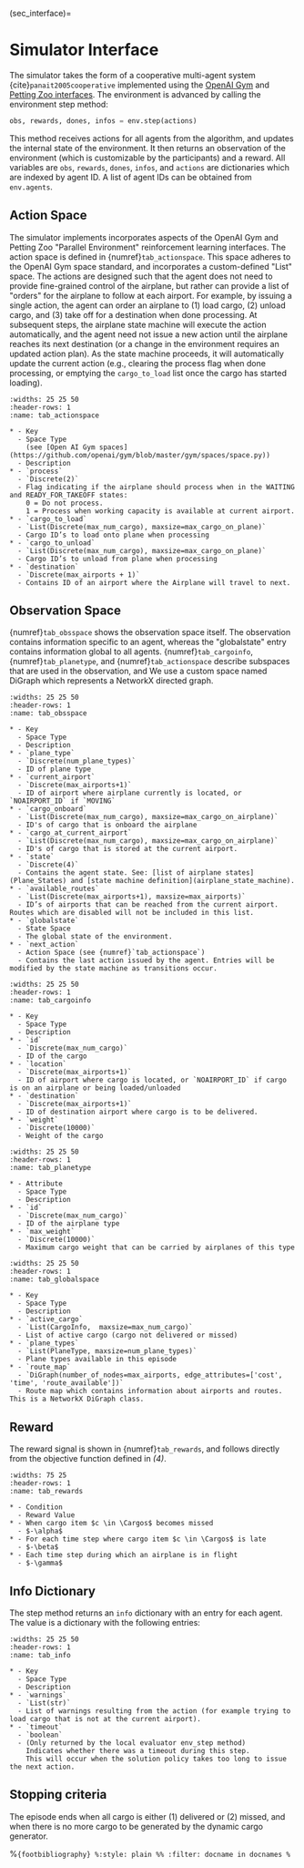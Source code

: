 (sec_interface)=
# Simulator Interface

The simulator takes the form of a cooperative multi-agent system {cite}`panait2005cooperative` implemented using the [OpenAI Gym](https://www.gymlibrary.dev/) and [Petting Zoo interfaces](https://www.pettingzoo.ml/).
The environment is advanced by calling the environment step method:
```Python
obs, rewards, dones, infos = env.step(actions)
```

This method receives actions for all agents from the algorithm, and updates the internal state of the environment.
It then returns an observation of the environment (which is customizable by the participants) and a reward.
All variables are `obs`, `rewards`, `dones`, `infos`, and `actions` are dictionaries which are indexed by agent ID.
A list of agent IDs can be obtained from `env.agents`.


## Action Space

The simulator implements incorporates aspects of the OpenAI Gym and Petting Zoo "Parallel Environment" reinforcement learning interfaces.
The action space is defined in {numref}`tab_actionspace`. This space adheres to the OpenAI Gym space standard, and incorporates a custom-defined "List" space.
The actions are designed such that the agent does not need to provide fine-grained control of the airplane, but rather can provide a list of "orders" for the airplane to follow at each airport.
For example, by issuing a single action, the agent can order an airplane to (1) load cargo, (2) unload cargo, and (3) take off for a destination when done processing.
At subsequent steps, the airplane state machine will execute the action automatically, and the agent need not issue a new action until the airplane reaches its next destination (or a change in the environment requires an updated action plan).
As the state machine proceeds, it will automatically update the current action (e.g., clearing the process flag when done processing, or emptying the `cargo_to_load` list once the cargo has started loading).

```{list-table} Action Space
:widths: 25 25 50
:header-rows: 1
:name: tab_actionspace

* - Key
  - Space Type  
    (see [Open AI Gym spaces](https://github.com/openai/gym/blob/master/gym/spaces/space.py))
  - Description
* - `process`
  - `Discrete(2)`
  - Flag indicating if the airplane should process when in the WAITING and READY_FOR_TAKEOFF states:  
    0 = Do not process.  
    1 = Process when working capacity is available at current airport.  
* - `cargo_to_load`
  - `List(Discrete(max_num_cargo), maxsize=max_cargo_on_plane)`
  - Cargo ID’s to load onto plane when processing
* - `cargo_to_unload`
  - `List(Discrete(max_num_cargo), maxsize=max_cargo_on_plane)`
  - Cargo ID’s to unload from plane when processing
* - `destination`
  - `Discrete(max_airports + 1)`
  - Contains ID of an airport where the Airplane will travel to next.
```

## Observation Space

{numref}`tab_obsspace` shows the observation space itself.
The observation contains information specific to an agent, whereas the "globalstate" entry contains information global to all agents.
{numref}`tab_cargoinfo`, {numref}`tab_planetype`, and {numref}`tab_actionspace` describe subspaces that are used in the observation, and 
We use a custom space named DiGraph which represents a NetworkX directed graph.

```{list-table} Observation Space (Dictionary)
:widths: 25 25 50
:header-rows: 1
:name: tab_obsspace

* - Key
  - Space Type
  - Description
* - `plane_type`
  - `Discrete(num_plane_types)`
  - ID of plane type
* - `current_airport`
  - `Discrete(max_airports+1)`
  - ID of airport where airplane currently is located, or `NOAIRPORT_ID` if `MOVING`   
* - `cargo_onboard`
  - `List(Discrete(max_num_cargo), maxsize=max_cargo_on_airplane)`
  - ID's of cargo that is onboard the airplane
* - `cargo_at_current_airport`
  - `List(Discrete(max_num_cargo), maxsize=max_cargo_on_airplane)`
  - ID's of cargo that is stored at the current airport.
* - `state`
  - `Discrete(4)`
  - Contains the agent state. See: [list of airplane states](Plane_States) and [state machine definition](airplane_state_machine).
* - `available_routes`
  - `List(Discrete(max_airports+1), maxsize=max_airports)`
  - ID’s of airports that can be reached from the current airport. Routes which are disabled will not be included in this list.
* - `globalstate`
  - State Space
  - The global state of the environment.
* - `next_action`
  - Action Space (see {numref}`tab_actionspace`)
  - Contains the last action issued by the agent. Entries will be modified by the state machine as transitions occur.
```

```{list-table} CargoInfo Space (NamedTuple) used in state space.
:widths: 25 25 50
:header-rows: 1
:name: tab_cargoinfo

* - Key
  - Space Type
  - Description
* - `id`
  - `Discrete(max_num_cargo)`
  - ID of the cargo
* - `location`
  - `Discrete(max_airports+1)`
  - ID of airport where cargo is located, or `NOAIRPORT_ID` if cargo is on an airplane or being loaded/unloaded
* - `destination`
  - `Discrete(max_airports+1)`
  - ID of destination airport where cargo is to be delivered.
* - `weight`
  - `Discrete(10000)`
  - Weight of the cargo
```

```{list-table} PlaneType Space (NamedTuple) used in state space.
:widths: 25 25 50
:header-rows: 1
:name: tab_planetype

* - Attribute
  - Space Type
  - Description
* - `id`
  - `Discrete(max_num_cargo)`
  - ID of the airplane type
* - `max_weight`
  - `Discrete(10000)`
  - Maximum cargo weight that can be carried by airplanes of this type
```

```{list-table} StateSpace (Dictionary) used by in observation space. This contains global state that is common to all agents.
:widths: 25 25 50
:header-rows: 1
:name: tab_globalspace

* - Key
  - Space Type
  - Description
* - `active_cargo`
  - `List(CargoInfo,  maxsize=max_num_cargo)`
  - List of active cargo (cargo not delivered or missed)
* - `plane_types`
  - `List(PlaneType, maxsize=num_plane_types)`
  - Plane types available in this episode
* - `route_map`
  - `DiGraph(number_of_nodes=max_airports, edge_attributes=['cost', 'time', 'route_available'])`
  - Route map which contains information about airports and routes. This is a NetworkX DiGraph class.
```
                   




## Reward
The reward signal is shown in {numref}`tab_rewards`, and follows directly from the objective function defined in *(4)*.

```{list-table} Rewards given at each step of the simulation.
:widths: 75 25
:header-rows: 1
:name: tab_rewards

* - Condition
  - Reward Value
* - When cargo item $c \in \Cargos$ becomes missed
  - $-\alpha$
* - For each time step where cargo item $c \in \Cargos$ is late
  - $-\beta$
* - Each time step during which an airplane is in flight   
  - $-\gamma$
```

## Info Dictionary
The step method returns an `info` dictionary with an entry for each agent.
The value is a dictionary with the following entries:

```{list-table} Info dictionary.
:widths: 25 25 50
:header-rows: 1
:name: tab_info

* - Key
  - Space Type
  - Description
* - `warnings`
  - `List(str)`
  - List of warnings resulting from the action (for example trying to load cargo that is not at the current airport).
* - `timeout`
  - `boolean`
  - (Only returned by the local evaluator env_step method)
    Indicates whether there was a timeout during this step.
    This will occur when the solution policy takes too long to issue the next action. 
```
     
## Stopping criteria
The episode ends when all cargo is either (1) delivered or (2) missed, and when there is no more cargo to be generated by the dynamic cargo generator.








%```{footbibliography}
%:style: plain
%% :filter: docname in docnames
%```

